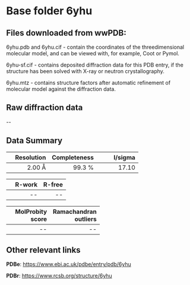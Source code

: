 # Base folder 6yhu

## Files downloaded from wwPDB:

6yhu.pdb and 6yhu.cif - contain the coordinates of the threedimensional molecular model, and can be viewed with, for example, Coot or Pymol.

6yhu-sf.cif - contains deposited diffraction data for this PDB entry, if the structure has been solved with X-ray or neutron crystallography.

6yhu.mtz - contains structure factors after automatic refinement of molecular model against the diffraction data.

## Raw diffraction data

--<br> 

## Data Summary
|   | Resolution | Completeness| I/sigma |
|---|-------------:|----------------:|--------------:|
|   |2.00 Å|99.3  %|<img width=50/>17.10|

|   | **R-work**| **R-free**   
|---|-------------:|----------------:|           
||--|--|

|   |**MolProbity<br>score**| **Ramachandran<br>outliers** 
|---|-------------:|----------------:|
||--|--|

 

 



## Other relevant links 
**PDBe**:  https://www.ebi.ac.uk/pdbe/entry/pdb/6yhu
 
**PDBr**: https://www.rcsb.org/structure/6yhu 

